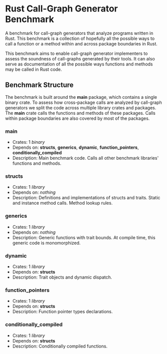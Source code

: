 # Rust Call-Graph Generator Benchmark

A benchmark for call-graph generators that analyze programs written in Rust.
This benchmark is a collection of hopefully all the possible ways to call a
function or a method within and across package boundaries in Rust.

This benchmark aims to enable call-graph generator implementers to assess
the soundness of call-graphs generated by their tools. It can also serve
as documentation of all the possible ways functions and methods may be called
in Rust code.

## Benchmark Structure

The benchmark is built around the **main** package, which contains a single
binary crate. To assess how cross-package calls are analyzed by call-graph
generators we split the code across multiple library crates and packages.
The **main** crate calls the functions and methods of these packages.
Calls within package boundaries are also covered by most of the packages.

### main

- Crates:
    1 *binary*
- Depends on:
    **structs**, **generics**, **dynamic**, **function\_pointers**,
    **conditionally\_compiled**
- Description:
    Main benchmark code. Calls all other benchmark libraries' functions and
    methods.

### structs

- Crates:
    1 *library*
- Depends on:
    *nothing*
- Description:
    Definitions and implementations of structs and traits. Static and instance
    method calls. Method lookup rules.

### generics

- Crates:
    1 *library*
- Depends on:
    *nothing*
- Description:
    Generic functions with trait bounds. At compile time, this generic code
    is monomorphized.

### dynamic

- Crates:
    1 *library*
- Depends on:
    **structs**
- Description:
    Trait objects and dynamic dispatch.

### function\_pointers

- Crates:
    1 *library*
- Depends on:
    **structs**
- Description:
    Function pointer types declarations.

### conditionally\_compiled

- Crates:
    1 *library*
- Depends on:
    **structs**
- Description:
    Conditionally compiled functions.
